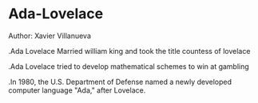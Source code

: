 # Ada-Lovelace
 Author: Xavier Villanueva


.Ada Lovelace Married william king and took the title countess of lovelace



.Ada Lovelace tried to develop mathematical schemes to win at gambling 



.In 1980, the U.S. Department of Defense named a newly developed computer language "Ada," after Lovelace.

